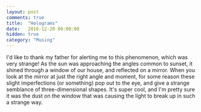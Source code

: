 ```yaml
---
layout: post
comments: true
title:  "Holograms"
date:   2016-12-20 00:00:00
hidden: true
category: "Musing"
---
```


I'd like to thank my father for alerting me to this phenomenon, which was very strange! As the sun was approaching the angles common to sunset, it shined through a window of our house, and reflected on a mirror. When you look at the mirror at just the right angle and moment, for some reason these slight imperfections (or something) pop out to the eye, and give a strange semblance of three-dimensional shapes. It's super cool, and I'm pretty sure it was the dust on the window that was causing the light to break up in such a strange way.
